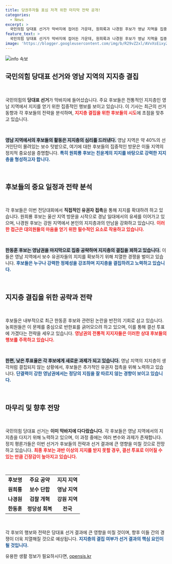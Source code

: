 ```yaml
---
title: 당권주자들 표심 저격 위한 마지막 전략 공개!
categories:
  - News
excerpt: >
  국민의힘 당대표 선거가 막바지에 접어든 가운데, 원희룩과 나경원 후보가 영남 지역을 집중 방문하며 지지를 호소하고 있다. 한동훈 후보도 연속 경기 방문으로 막판 조직 결집에 나서고, 패스트트랙 공소 취소 논란이 선거판에 영향을 미칠 것으로 보인다.
feature_text: >
  국민의힘 당대표 선거가 막바지에 접어든 가운데, 원희룩과 나경원 후보가 영남 지역을 집중 방문하며 지지를 호소하고 있다. 한동훈 후보도 연속 경기 방문으로 막판 조직 결집에 나서고, 패스트트랙 공소 취소 논란이 선거판에 영향을 미칠 것으로 보인다.
image: 'https://blogger.googleusercontent.com/img/b/R29vZ2xl/AVvXsEixyZcFfHzMRdzZMjFBmAUKJYCLCGyLL1o632UiGVXcaFdKo_bkvkuCioo0uUKlGfBVcT3P84aROyZIXSBEx3Aw5nCQ3pTgDom1WDC4m8eifvWiAmWEEVb4x6G_l8C0QH225ldMjyaFvpxGEBGNO37VmDTDMHGhJPq73UglMfDca1-0aw/s1600/blogspot.png'
---
```


<p><img src="https://blogger.googleusercontent.com/img/b/R29vZ2xl/AVvXsEixyZcFfHzMRdzZMjFBmAUKJYCLCGyLL1o632UiGVXcaFdKo_bkvkuCioo0uUKlGfBVcT3P84aROyZIXSBEx3Aw5nCQ3pTgDom1WDC4m8eifvWiAmWEEVb4x6G_l8C0QH225ldMjyaFvpxGEBGNO37VmDTDMHGhJPq73UglMfDca1-0aw/s1600/blogspot.png" alt="info 속보" /></p>

<h2 data-ke-size="size26">국민의힘 당대표 선거와 영남 지역의 지지층 결집</h2>

<p data-ke-size="size16">&nbsp;</p>

<p>국민의힘의 <b>당대표 선거</b>가 막바지에 들어섰습니다. 주요 후보들은 전통적인 지지층인 영남 지역에서 지지를 얻기 위한 집중적인 행보를 보이고 있습니다. 이 기사는 최근의 선거 동향과 각 후보들의 전략을 분석하며, <b><span style="color: #ee2323;">지지층 결집을 위한 후보들의 시도</span></b>에 초점을 맞추고 있습니다. </p>

<p data-ke-size="size16">&nbsp;</p>

<p><b><span style="background-color: #21538527;">영남 지역에서의 후보들의 활동은 지지층의 심리를 드러낸다.</span></b> 영남 지역은 약 40%의 선거인단이 몰려있는 보수 텃밭으로, 여기에 대한 후보들의 집중적인 방문은 이들 지역의 정치적 중요성을 증명합니다. <b><span style="color: #1a5490;">특히 원희룡 후보는 친윤계의 지지를 바탕으로 강력한 지지층을 형성하고자 합니다.</span></b></p>

<p data-ke-size="size16">&nbsp;</p>

<h2 data-ke-size="size26">후보들의 중요 일정과 전략 분석</h2>

<p data-ke-size="size16">&nbsp;</p>

<p>각 후보들은 이번 전당대회에서 <b>직접적인 유권자 접촉</b>을 통해 지지를 확대하려 하고 있습니다. 원희룡 후보는 울산 지역 방문을 시작으로 경남 일대에서의 유세를 이어가고 있으며, 나경원 후보는 강원 지역에서 본인의 지지층과의 만남을 강화하고 있습니다. <b><span style="color: #ee2323;">이러한 접근은 대의원들의 마음을 얻기 위한 필수적인 요소로 작용하고 있습니다.</span></b> </p>

<p data-ke-size="size16">&nbsp;</p>

<p><b><span style="background-color: #21538527;">한동훈 후보는 영남권을 마지막으로 집중 공략하며 지지층의 결집을 꾀하고 있습니다.</span></b> 이들은 영남 지역에서 보수 유권자들의 지지를 확보하기 위해 치열한 경쟁을 벌이고 있습니다. <b><span style="color: #1a5490;">후보들은 누구나 강력한 정체성을 강조하며 지지층을 결집하려고 노력하고 있습니다.</span></b></p>

<p data-ke-size="size16">&nbsp;</p>

<h2 data-ke-size="size26">지지층 결집을 위한 공략과 전략</h2>

<p data-ke-size="size16">&nbsp;</p>

<p>후보들은 내부적으로 최근 한동훈 후보와 관련된 논란을 반전의 기회로 삼고 있습니다. 농회원들은 이 문제를 중심으로 반한표를 긁어모으려 하고 있으며, 이를 통해 결선 투표에 가겠다는 전략을 세우고 있습니다. <b><span style="color: #ee2323;">영남권의 전통적 지지자들은 이러한 상대 후보들의 행보를 주목하고 있습니다.</span></b></p>

<p data-ke-size="size16">&nbsp;</p>

<p><b><span style="background-color: #21538527;">한편, 낮은 투표율은 각 후보에게 새로운 과제가 되고 있습니다.</span></b> 영남 지역의 지지층이 생각처럼 결집되지 않는 상황에서, 후보들은 추가적인 유권자 접촉을 위해 노력하고 있습니다. <b><span style="color: #1a5490;">단결력이 강한 영남권에서는 정당의 지침을 잘 따르지 않는 경향이 보이고 있습니다.</span></b></p>

<p data-ke-size="size16">&nbsp;</p>

<h2 data-ke-size="size26">마무리 및 향후 전망</h2>

<p data-ke-size="size16">&nbsp;</p>

<p>국민의힘 당대표 선거는 <b>이미 막바지에 다다랐습니다.</b> 각 후보들은 영남 지역에서의 지지층을 다지기 위해 노력하고 있으며, 이 과정 중에는 여러 변수와 과제가 존재합니다. 정치 평론가들은 이번 선거가 후보들의 전략과 선거 결과에 큰 영향을 미칠 것으로 전망하고 있습니다. <b><span style="color: #ee2323;">최종 후보는 과반 이상의 지지를 받지 못할 경우, 결선 투표로 이어질 수 있는 만큼 긴장감이 높아지고 있습니다.</span></b></p>

<p data-ke-size="size16">&nbsp;</p>

<table style="width: 100%; border-collapse: collapse;">
<tr>
<td style="text-align: center; height: 17px;"><b>후보명</b></td>
<td style="text-align: center; height: 17px;"><b>주요 공약</b></td>
<td style="text-align: center; height: 17px;"><b>지지 지역</b></td>
</tr>
<tr>
<td style="text-align: center; height: 17px;"><b>원희룡</b></td>
<td style="text-align: center; height: 17px;"><b>보수 단합</b></td>
<td style="text-align: center; height: 17px;"><b>영남 지역</b></td>
</tr>
<tr>
<td style="text-align: center; height: 17px;"><b>나경원</b></td>
<td style="text-align: center; height: 17px;"><b>검찰 개혁</b></td>
<td style="text-align: center; height: 17px;"><b>강원 지역</b></td>
</tr>
<tr>
<td style="text-align: center; height: 17px;"><b>한동훈</b></td>
<td style="text-align: center; height: 17px;"><b>정당성 회복</b></td>
<td style="text-align: center; height: 17px;"><b>전국</b></td>
</tr>
</table>

<p data-ke-size="size16">&nbsp;</p> 

<p>각 후보의 행보와 전략은 당대표 선거 결과에 큰 영향을 미칠 것이며, 향후 이들 간의 경쟁이 더욱 치열해질 것으로 예상됩니다. <b><span style="color: #1a5490;">지지층의 결집 여부가 선거 결과의 핵심 요인이 될 것입니다.</span></b></p>
유용한 생활 정보가 필요하시다면, <a href="https://opensis.kr" rel="dofollow">opensis.kr</a>



